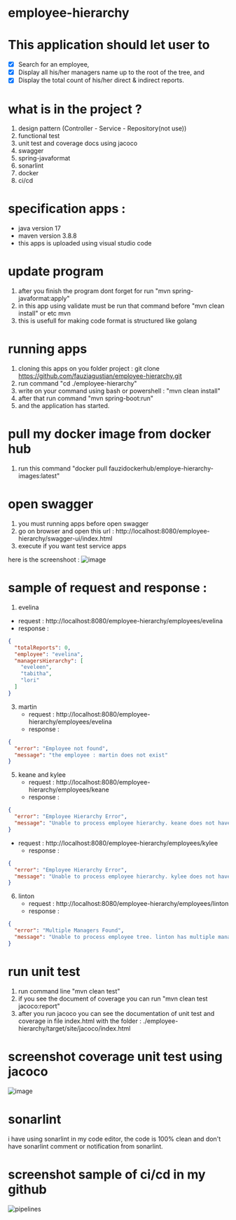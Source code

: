 # employee-hierarchy

# This application should let user to
- [x] Search for an employee,
- [x] Display all his/her managers name up to the root of the tree, and
- [x] Display the total count of his/her direct & indirect reports.

# what is in the project  ?
1. design pattern (Controller - Service - Repository(not use))
2. functional test 
3. unit test and coverage docs using jacoco
4. swagger
5. spring-javaformat 
6. sonarlint
7. docker
8. ci/cd

# specification apps : 
- java version 17
- maven version 3.8.8
- this apps is uploaded using visual studio code

# update program 
1. after you finish the program dont forget for run "mvn spring-javaformat:apply"
2. in this app using validate must be run that command before "mvn clean install" or etc mvn
3. this is usefull for making code format is structured like golang 

# running apps
1. cloning this apps on you folder project : git clone https://github.com/fauziagustian/employee-hierarchy.git
2. run command "cd ./employee-hierarchy"
3. write on your command using bash or powershell : "mvn clean install"
4. after that run command "mvn spring-boot:run"
5. and the application has started.

# pull my docker image from docker hub
1. run this command "docker pull fauzidockerhub/employe-hierarchy-images:latest"

# open swagger
1. you must running apps before open swagger
2. go on browser and open this url : http://localhost:8080/employee-hierarchy/swagger-ui/index.html
3. execute if you want test service apps

here is the screenshoot : 
![image](https://github.com/fauziagustian/employee-hierarchy/assets/64592796/5e204864-89ac-48ec-9914-8c72d77d9510)

   

# sample of request and response : 
1. evelina
  - request : http://localhost:8080/employee-hierarchy/employees/evelina
  - response :
```json
{
  "totalReports": 0,
  "employee": "evelina",
  "managersHierarchy": [
    "eveleen",
    "tabitha",
    "lori"
  ]
}
```
3. martin
   - request : http://localhost:8080/employee-hierarchy/employees/evelina
   - response :
```json
{
  "error": "Employee not found",
  "message": "the employee : martin does not exist"
}
```
5. keane and kylee
   - request : http://localhost:8080/employee-hierarchy/employees/keane
   - response :
```json
{
  "error": "Employee Hierarchy Error",
  "message": "Unable to process employee hierarchy. keane does not have any hierarchy."
}
```
- request : http://localhost:8080/employee-hierarchy/employees/kylee
   - response :
```json
{
  "error": "Employee Hierarchy Error",
  "message": "Unable to process employee hierarchy. kylee does not have any hierarchy."
}
```
6. linton
   - request : http://localhost:8080/employee-hierarchy/employees/linton
   - response :
```json
{
  "error": "Multiple Managers Found",
  "message": "Unable to process employee tree. linton has multiple managers: fletcher, lori"
}
```

# run unit test
1. run command line "mvn clean test"
2. if you see the document of coverage you can run "mvn clean test jacoco:report"
3. after you run jacoco you can see the documentation of unit test and coverage in file index.html with the folder : ./employee-hierarchy/target/site/jacoco/index.html

# screenshot coverage unit test using jacoco
![image](https://github.com/fauziagustian/employee-hierarchy/assets/64592796/813de6dc-b703-423a-a141-40157ddeb734)

# sonarlint
i have using sonarlint in my code editor, the code is 100% clean and don't have sonarlint comment or notification from sonarlint.

# screenshot sample of ci/cd in my github
![pipelines ](https://github.com/fauziagustian/employee-hierarchy/assets/64592796/89ab4c5e-5963-4c80-8343-7e5a1fdca988)




